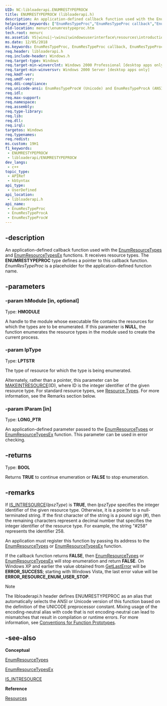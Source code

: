 ```yaml
---
UID: NC:libloaderapi.ENUMRESTYPEPROCW
title: ENUMRESTYPEPROCW (libloaderapi.h)
description: An application-defined callback function used with the EnumResourceTypes and EnumResourceTypesEx functions. (Unicode)
helpviewer_keywords: ["EnumResTypeProc","EnumResTypeProc callback","EnumResTypeProc callback function [Menus and Other Resources]","EnumResTypeProcA","EnumResTypeProcW","_win32_EnumResTypeProc","_win32_enumrestypeproc_cpp","libloaderapi/EnumResTypeProc","libloaderapi/EnumResTypeProcA","libloaderapi/EnumResTypeProcW","menurc.enumrestypeproc","winui._win32_enumrestypeproc"]
old-location: menurc\enumrestypeproc.htm
tech.root: menurc
ms.assetid: VS|winui|~\winui\windowsuserinterface\resources\introductiontoresources\resourcereference\resourcefunctions\enumrestypeproc.htm
ms.date: 12/05/2018
ms.keywords: EnumResTypeProc, EnumResTypeProc callback, EnumResTypeProc callback function [Menus and Other Resources], EnumResTypeProcA, EnumResTypeProcW, _win32_EnumResTypeProc, _win32_enumrestypeproc_cpp, libloaderapi/EnumResTypeProc, libloaderapi/EnumResTypeProcA, libloaderapi/EnumResTypeProcW, menurc.enumrestypeproc, winui._win32_enumrestypeproc
req.header: libloaderapi.h
req.include-header: Windows.h
req.target-type: Windows
req.target-min-winverclnt: Windows 2000 Professional [desktop apps only]
req.target-min-winversvr: Windows 2000 Server [desktop apps only]
req.kmdf-ver: 
req.umdf-ver: 
req.ddi-compliance: 
req.unicode-ansi: EnumResTypeProcW (Unicode) and EnumResTypeProcA (ANSI)
req.idl: 
req.max-support: 
req.namespace: 
req.assembly: 
req.type-library: 
req.lib: 
req.dll: 
req.irql: 
targetos: Windows
req.typenames: 
req.redist: 
ms.custom: 19H1
f1_keywords:
 - ENUMRESTYPEPROCW
 - libloaderapi/ENUMRESTYPEPROCW
dev_langs:
 - c++
topic_type:
 - APIRef
 - kbSyntax
api_type:
 - UserDefined
api_location:
 - libloaderapi.h
api_name:
 - EnumResTypeProc
 - EnumResTypeProcA
 - EnumResTypeProcW
---
```


## -description

An application-defined callback function used with the <a href="/windows/win32/api/winbase/nf-winbase-enumresourcetypesa">EnumResourceTypes</a> and <a href="/windows/win32/api/libloaderapi/nf-libloaderapi-enumresourcetypesexa">EnumResourceTypesEx</a> functions. It receives resource types. The <b>ENUMRESTYPEPROC</b> type defines a pointer to this callback function. <i>EnumResTypeProc</i> is a placeholder for the application-defined function name.

## -parameters

### -param hModule [in, optional]

Type: <b>HMODULE</b>

A handle to the module whose executable file contains the resources for which the types are to be enumerated. If this parameter is <b>NULL</b>, the function enumerates the resource types in the module used to create the current process.

### -param lpType

Type: <b>LPTSTR</b>

The type of resource for which the type is being enumerated. 

Alternately, rather than a pointer, this parameter can be <a href="/windows/win32/api/winuser/nf-winuser-makeintresourcea">MAKEINTRESOURCE</a>(ID), where ID is the integer identifier of the given resource type. For standard resource types, see <a href="/windows/desktop/menurc/resource-types">Resource Types</a>. For more information, see the Remarks section below.

### -param lParam [in]

Type: <b>LONG_PTR</b>

An application-defined parameter passed to the <a href="/windows/win32/api/winbase/nf-winbase-enumresourcetypesa">EnumResourceTypes</a> or <a href="/windows/win32/api/libloaderapi/nf-libloaderapi-enumresourcetypesexa">EnumResourceTypesEx</a> function. This parameter can be used in error checking. 

## -returns

Type: <b>BOOL</b>

Returns <b>TRUE</b> to continue enumeration or <b>FALSE</b> to stop enumeration.

## -remarks

If <a href="/windows/win32/api/winuser/nf-winuser-is_intresource">IS_INTRESOURCE</a>(<i>lpszType</i>) is <b>TRUE</b>, then <i>lpszType</i> specifies the integer identifier of the given resource type. Otherwise, it is a pointer to a null-terminated string. If the first character of the string is a pound sign (#), then the remaining characters represent a decimal number that specifies the integer identifier of the resource type. For example, the string "#258" represents the identifier 258.

An application must register this function by passing its address to the <a href="/windows/win32/api/winbase/nf-winbase-enumresourcetypesa">EnumResourceTypes</a> or <a href="/windows/win32/api/libloaderapi/nf-libloaderapi-enumresourcetypesexa">EnumResourceTypesEx</a> function. 

If the callback function returns <b>FALSE</b>, then <a href="/windows/win32/api/winbase/nf-winbase-enumresourcetypesa">EnumResourceTypes</a> or <a href="/windows/win32/api/libloaderapi/nf-libloaderapi-enumresourcetypesexa">EnumResourceTypesEx</a> will stop enumeration and return <b>FALSE</b>. On Windows XP and earlier the value obtained from <a href="/windows/desktop/api/errhandlingapi/nf-errhandlingapi-getlasterror">GetLastError</a> will be <b>ERROR_SUCCESS</b>; starting with Windows Vista, the last error value will be <b>ERROR_RESOURCE_ENUM_USER_STOP</b>.

> [!NOTE]
> The libloaderapi.h header defines ENUMRESTYPEPROC as an alias that automatically selects the ANSI or Unicode version of this function based on the definition of the UNICODE preprocessor constant. Mixing usage of the encoding-neutral alias with code that is not encoding-neutral can lead to mismatches that result in compilation or runtime errors. For more information, see [Conventions for Function Prototypes](/windows/win32/intl/conventions-for-function-prototypes).

## -see-also

<b>Conceptual</b>



<a href="/windows/win32/api/winbase/nf-winbase-enumresourcetypesa">EnumResourceTypes</a>



<a href="/windows/win32/api/libloaderapi/nf-libloaderapi-enumresourcetypesexa">EnumResourceTypesEx</a>



<a href="/windows/win32/api/winuser/nf-winuser-is_intresource">IS_INTRESOURCE</a>



<b>Reference</b>



<a href="https://msdn.microsoft.com/ff321356-c999-4021-a537-fbe863996e24">Resources</a>
